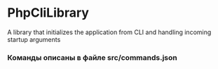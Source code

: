 # PhpCliLibrary
A library that initializes the application from CLI and handling incoming startup arguments

### Команды описаны в файле src/commands.json
